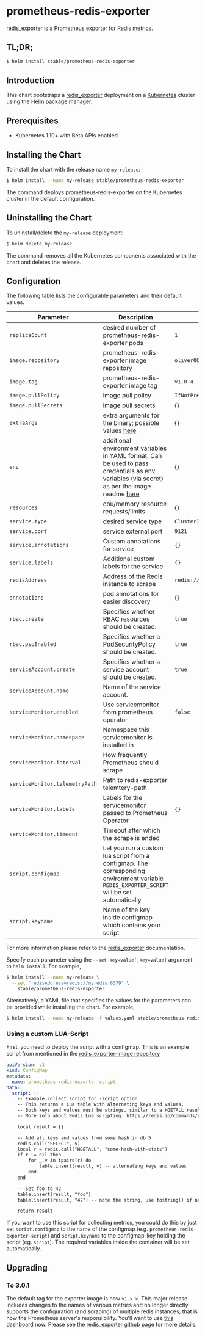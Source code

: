 # prometheus-redis-exporter

[redis_exporter](https://github.com/oliver006/redis_exporter) is a Prometheus exporter for Redis metrics.

## TL;DR;

```bash
$ helm install stable/prometheus-redis-exporter
```

## Introduction

This chart bootstraps a [redis_exporter](https://github.com/oliver006/redis_exporter) deployment on a [Kubernetes](http://kubernetes.io) cluster using the [Helm](https://helm.sh) package manager.

## Prerequisites

- Kubernetes 1.10+ with Beta APIs enabled

## Installing the Chart

To install the chart with the release name `my-release`:

```bash
$ helm install --name my-release stable/prometheus-redis-exporter
```

The command deploys prometheus-redis-exporter on the Kubernetes cluster in the default configuration.

## Uninstalling the Chart

To uninstall/delete the `my-release` deployment:

```bash
$ helm delete my-release
```

The command removes all the Kubernetes components associated with the chart and deletes the release.

## Configuration

The following table lists the configurable parameters and their default values.

| Parameter              | Description                                         | Default                   |
| ---------------------- | --------------------------------------------------- | ------------------------- |
| `replicaCount`         | desired number of prometheus-redis-exporter pods    | `1`                       |
| `image.repository`     | prometheus-redis-exporter image repository          | `oliver006/redis_exporter`|
| `image.tag`            | prometheus-redis-exporter image tag                 | `v1.0.4`                 |
| `image.pullPolicy`     | image pull policy                                   | `IfNotPresent`            |
| `image.pullSecrets`    | image pull secrets                                  | {}                        |
| `extraArgs`            | extra arguments for the binary; possible values [here](https://github.com/oliver006/redis_exporter#flags)| {}
| `env`                  | additional environment variables in YAML format. Can be used to pass credentials as env variables (via secret) as per the image readme [here](https://github.com/oliver006/redis_exporter#environment-variables) | {} |
| `resources`            | cpu/memory resource requests/limits                 | {}                        |
| `service.type`         | desired service type                                | `ClusterIP`               |
| `service.port`         | service external port                               | `9121`                    |
| `service.annotations`  | Custom annotations for service                      | `{}`                      |
| `service.labels`       | Additional custom labels for the service            | `{}`                      |
| `redisAddress`         | Address of the Redis instance to scrape      | `redis://myredis:6379`    |
| `annotations`          | pod annotations for easier discovery                | {}                        |
| `rbac.create`           | Specifies whether RBAC resources should be created.| `true` |
| `rbac.pspEnabled`       | Specifies whether a PodSecurityPolicy should be created.| `true` |
| `serviceAccount.create` | Specifies whether a service account should be created.| `true` |
| `serviceAccount.name`   | Name of the service account.|        |
| `serviceMonitor.enabled`       | Use servicemonitor from prometheus operator            | `false`                    |
| `serviceMonitor.namespace`     | Namespace this servicemonitor is installed in          |                            |
| `serviceMonitor.interval`      | How frequently Prometheus should scrape                |                            |
| `serviceMonitor.telemetryPath` | Path to redis-exporter telemtery-path                  |                            |
| `serviceMonitor.labels`        | Labels for the servicemonitor passed to Prometheus Operator      |  `{}`            |
| `serviceMonitor.timeout`       | Timeout after which the scrape is ended                |                            |
| `script.configmap`     | Let you run a custom lua script from a configmap. The corresponding environment variable `REDIS_EXPORTER_SCRIPT` will be set automatically ||
| `script.keyname`       | Name of the key inside configmap which contains your script ||

For more information please refer to the [redis_exporter](https://github.com/oliver006/redis_exporter) documentation.

Specify each parameter using the `--set key=value[,key=value]` argument to `helm install`. For example,

```bash
$ helm install --name my-release \
  --set "redisAddress=redis://myredis:6379" \
    stable/prometheus-redis-exporter
```

Alternatively, a YAML file that specifies the values for the parameters can be provided while installing the chart. For example,

```bash
$ helm install --name my-release -f values.yaml stable/prometheus-redis-exporter
```
### Using a custom LUA-Script
First, you need to deploy the script with a configmap. This is an example script from mentioned in the [redis_exporter-image repository](https://github.com/oliver006/redis_exporter/blob/master/contrib/sample_collect_script.lua)
```yaml
apiVersion: v1
kind: ConfigMap
metadata:
  name: prometheus-redis-exporter-script
data:
  script: |-
    -- Example collect script for -script option
    -- This returns a Lua table with alternating keys and values.
    -- Both keys and values must be strings, similar to a HGETALL result.
    -- More info about Redis Lua scripting: https://redis.io/commands/eval

    local result = {}

    -- Add all keys and values from some hash in db 5
    redis.call("SELECT", 5)
    local r = redis.call("HGETALL", "some-hash-with-stats")
    if r ~= nil then
        for _,v in ipairs(r) do
            table.insert(result, v) -- alternating keys and values
        end
    end

    -- Set foo to 42
    table.insert(result, "foo")
    table.insert(result, "42") -- note the string, use tostring() if needed

    return result
```
If you want to use this script for collecting metrics, you could do this by just set `script.configmap` to the name of the configmap (e.g. `prometheus-redis-exporter-script`) and `script.keyname` to the configmap-key holding the script (eg. `script`). The required variables inside the container will be set automatically.

## Upgrading

### To 3.0.1

 The default tag for the exporter image is now `v1.x.x`. This major release includes changes to the names of various metrics and no longer directly supports the configuration (and scraping) of multiple redis instances; that is now the Prometheus server's responsibility. You'll want to use [this dashboard](https://github.com/oliver006/redis_exporter/blob/master/contrib/grafana_prometheus_redis_dashboard.json) now. Please see the [redis_exporter github page](https://github.com/oliver006/redis_exporter#upgrading-from-0x-to-1x) for more details.
